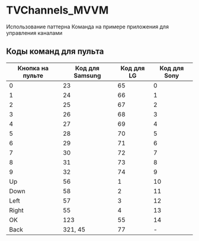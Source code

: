# TVChannels_MVVM
Использование паттерна Команда на примере приложения для управления каналами

## Коды команд для пульта

| Кнопка на пульте |	Код для Samsung |	Код для LG |	Код для Sony |
|------------------|--------------------|--------------|---------------|
|0 | 23 | 65 | 0 |
|1 | 24	| 66 | 1 |
|2 | 25	| 67 | 2 |
|3 | 26	| 68 | 3 |
|4 | 27	| 69 | 4 |
|5 | 28	| 70 | 5 |
|6 | 29	| 71 | 6 |
|7 | 30	| 72 | 7 |
|8 | 31	| 73 | 8 |
|9 | 32	| 74 | 9 |
|Up	| 56	| 1	| 10 |
|Down |	58	| 2	| 11 |
|Left |	57	| 3	| 12 |
|Right | 55	| 4	| 13 |
|OK	| 123	| 55 | 14 |
|Back |	321, 45	| 77	| - |

